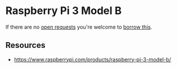 # Raspberry Pi 3 Model B
If there are no [open requests](../../../../issues?q=is%3Aissue+is%3Aopen+%22Raspberry+Pi+3+Model+B%22) you're welcome to [borrow this](../../../../issues/new?title=Borrow%20request%20for%20Raspberry%20Pi%203%20Model%20B&body=1%20piece%20of%20[this](../blob/main/Hardware/Computers/Raspberry_Pi_3_Model_B.md)%20for%20~2%20weeks.).

## Resources
- https://www.raspberrypi.com/products/raspberry-pi-3-model-b/
